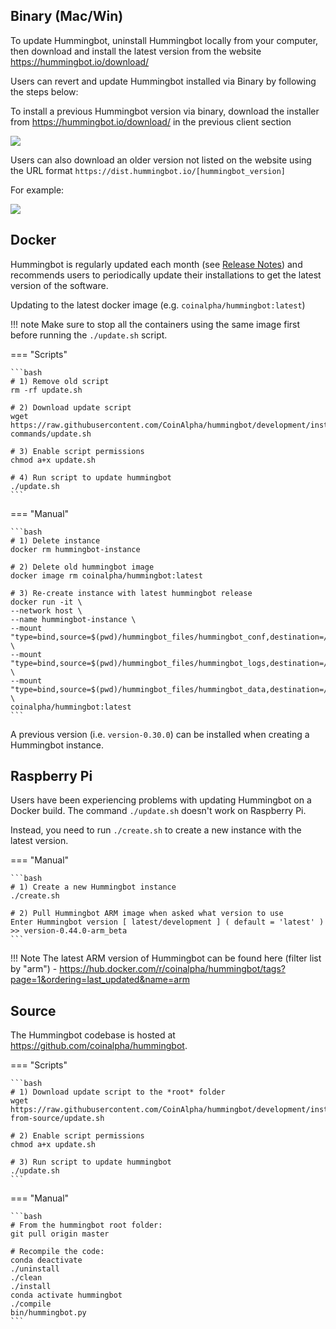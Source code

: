 ## Binary (Mac/Win)

To update Hummingbot, uninstall Hummingbot locally from your computer, then download and install the latest version from the website https://hummingbot.io/download/

Users can revert and update Hummingbot installed via Binary by following the steps below:

To install a previous Hummingbot version via binary, download the installer from https://hummingbot.io/download/ in the previous client section

![](/assets/img/installer.png)

Users can also download an older version not listed on the website using the URL format `https://dist.hummingbot.io/[hummingbot_version]`

For example:

![](/assets/img/download.png)


## Docker

Hummingbot is regularly updated each month (see [Release Notes](/release-notes/)) and recommends users to periodically update their installations to get the latest version of the software.

Updating to the latest docker image (e.g. `coinalpha/hummingbot:latest`)

!!! note
    Make sure to stop all the containers using the same image first  before running the `./update.sh` script.

=== "Scripts"

    ```bash
    # 1) Remove old script
    rm -rf update.sh

    # 2) Download update script
    wget https://raw.githubusercontent.com/CoinAlpha/hummingbot/development/installation/docker-commands/update.sh

    # 3) Enable script permissions
    chmod a+x update.sh

    # 4) Run script to update hummingbot
    ./update.sh
    ```

=== "Manual"

    ```bash
    # 1) Delete instance
    docker rm hummingbot-instance

    # 2) Delete old hummingbot image
    docker image rm coinalpha/hummingbot:latest

    # 3) Re-create instance with latest hummingbot release
    docker run -it \
    --network host \
    --name hummingbot-instance \
    --mount "type=bind,source=$(pwd)/hummingbot_files/hummingbot_conf,destination=/conf/" \
    --mount "type=bind,source=$(pwd)/hummingbot_files/hummingbot_logs,destination=/logs/" \
    --mount "type=bind,source=$(pwd)/hummingbot_files/hummingbot_data,destination=/data/" \
    coinalpha/hummingbot:latest
    ```
A previous version (i.e. `version-0.30.0`) can be installed when creating a Hummingbot instance.

## Raspberry Pi

Users have been experiencing problems with updating Hummingbot on a Docker build. The command `./update.sh` doesn't work on Raspberry Pi. 

Instead, you need to run `./create.sh` to create a new instance with the latest version.

=== "Manual"

    ```bash
    # 1) Create a new Hummingbot instance
    ./create.sh

    # 2) Pull Hummingbot ARM image when asked what version to use
    Enter Hummingbot version [ latest/development ] ( default = 'latest' )
    >> version-0.44.0-arm_beta 
    ```
!!! Note
    The latest ARM version of Hummingbot can be found here (filter list by "arm") - https://hub.docker.com/r/coinalpha/hummingbot/tags?page=1&ordering=last_updated&name=arm


## Source

The Hummingbot codebase is hosted at https://github.com/coinalpha/hummingbot.

=== "Scripts"

    ```bash
    # 1) Download update script to the *root* folder
    wget https://raw.githubusercontent.com/CoinAlpha/hummingbot/development/installation/install-from-source/update.sh

    # 2) Enable script permissions
    chmod a+x update.sh

    # 3) Run script to update hummingbot
    ./update.sh
    ```

=== "Manual"

    ```bash
    # From the hummingbot root folder:
    git pull origin master

    # Recompile the code:
    conda deactivate
    ./uninstall
    ./clean
    ./install
    conda activate hummingbot
    ./compile
    bin/hummingbot.py
    ```


